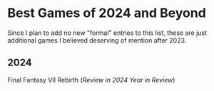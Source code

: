 # Best Games of 2024 and Beyond

Since I plan to add no new "formal" entries to this list, these are just additional games I believed deserving of mention after 2023.

## 2024

Final Fantasy VII Rebirth (_Review in 2024 Year in Review_)
